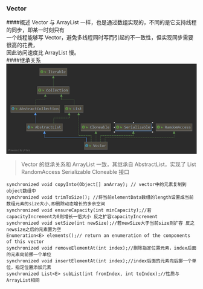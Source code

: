 ### Vector
####概述
Vector 与 ArrayList 一样，也是通过数组实现的，不同的是它支持线程的同步，即某一时刻只有  
一个线程能够写 Vector，避免多线程同时写而引起的不一致性，但实现同步需要很高的花费，  
因此访问速度比 ArrayList 慢。     
####继承关系 
![alt 继承关系图](Vector.png)
>Vector 的继承关系和 ArrayList 一致，其继承自 AbstractList，实现了 List RandomAccess Serializable Cloneable 接口  


```
synchronized void copyInto(Object[] anArray); // vector中的元素复制到object数组中
synchronized void trimToSize(); //将当前elementData数组的length设置成当前数组元素的size大小,即删除动态增长的多余空间
synchronized void ensureCapacity(int minCapacity);//若capacityIncrement为0则增长一倍大小 反之扩容capacityIncrement
synchronized void setSize(int newSize);//若newSize大于当前size则扩容 反之newsize之后的元素置为空
Enumeration<E> elements();// return an enumeration of the components of this vector
synchronized void removeElementAt(int index);//删除指定位置元素，index后面的元素向前挪一个单位
synchronized void insertElementAt(int index);//index后面的元素向后挪一个单位，指定位置添加元素
synchronized List<E> subList(int fromIndex, int toIndex);//性质与ArrayList相同
```